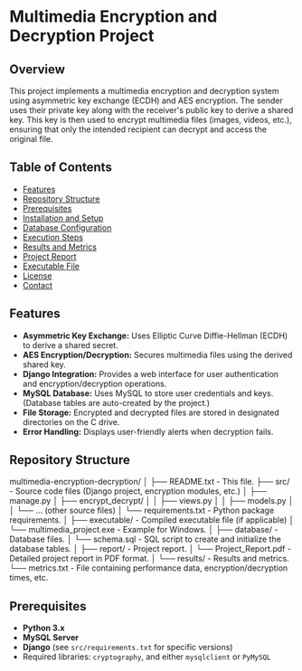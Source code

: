 # Multimedia Encryption and Decryption Project

## Overview

This project implements a multimedia encryption and decryption system using asymmetric key exchange (ECDH) and AES encryption. The sender uses their private key along with the receiver's public key to derive a shared key. This key is then used to encrypt multimedia files (images, videos, etc.), ensuring that only the intended recipient can decrypt and access the original file.

## Table of Contents

- [Features](#features)
- [Repository Structure](#repository-structure)
- [Prerequisites](#prerequisites)
- [Installation and Setup](#installation-and-setup)
- [Database Configuration](#database-configuration)
- [Execution Steps](#execution-steps)
- [Results and Metrics](#results-and-metrics)
- [Project Report](#project-report)
- [Executable File](#executable-file)
- [License](#license)
- [Contact](#contact)

## Features

- **Asymmetric Key Exchange:** Uses Elliptic Curve Diffie-Hellman (ECDH) to derive a shared secret.
- **AES Encryption/Decryption:** Secures multimedia files using the derived shared key.
- **Django Integration:** Provides a web interface for user authentication and encryption/decryption operations.
- **MySQL Database:** Uses MySQL to store user credentials and keys. (Database tables are auto-created by the project.)
- **File Storage:** Encrypted and decrypted files are stored in designated directories on the C drive.
- **Error Handling:** Displays user-friendly alerts when decryption fails.

## Repository Structure

  multimedia-encryption-decryption/
│
├── README.txt                  - This file.
├── src/                        - Source code files (Django project, encryption modules, etc.)
│     ├── manage.py
│     ├── encrypt_decrypt/
│     │      ├── views.py
│     │      ├── models.py
│     │      └── ... (other source files)
│     └── requirements.txt      - Python package requirements.
│
├── executable/                 - Compiled executable file (if applicable)
│     └── multimedia_project.exe    - Example for Windows.
│
├── database/                   - Database files.
│     └── schema.sql            - SQL script to create and initialize the database tables.
│
├── report/                     - Project report.
│     └── Project_Report.pdf    - Detailed project report in PDF format.
│
└── results/                    - Results and metrics.
      └── metrics.txt           - File containing performance data, encryption/decryption times, etc.

## Prerequisites

- **Python 3.x**
- **MySQL Server**
- **Django** (see `src/requirements.txt` for specific versions)
- Required libraries: `cryptography`, and either `mysqlclient` or `PyMySQL`
